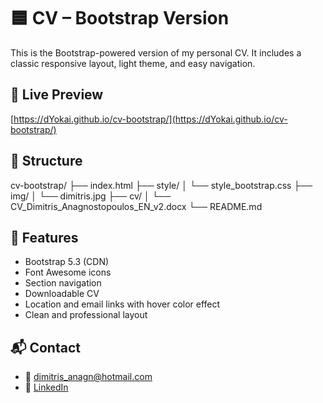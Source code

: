 # 🟦 CV – Bootstrap Version

This is the Bootstrap-powered version of my personal CV. It includes a classic responsive layout, light theme, and easy navigation.

## 🚀 Live Preview

[https://dYokai.github.io/cv-bootstrap/](https://dYokai.github.io/cv-bootstrap/)

## 📁 Structure

cv-bootstrap/ 
├── index.html 
├── style/ 
│   └── style_bootstrap.css 
├── img/ 
│   └── dimitris.jpg 
├── cv/ 
│   └── CV_Dimitris_Anagnostopoulos_EN_v2.docx 
└── README.md


## 🎯 Features

- Bootstrap 5.3 (CDN)
- Font Awesome icons
- Section navigation
- Downloadable CV
- Location and email links with hover color effect
- Clean and professional layout

## 📬 Contact

- 📧 [dimitris_anagn@hotmail.com](mailto:dimitris_anagn@hotmail.com)
- 🔗 [LinkedIn](https://www.linkedin.com/in/dimitris-anagnostopoulos93)
